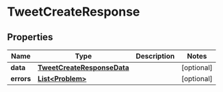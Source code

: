 

# TweetCreateResponse


## Properties

| Name | Type | Description | Notes |
|------------ | ------------- | ------------- | -------------|
|**data** | [**TweetCreateResponseData**](TweetCreateResponseData.md) |  |  [optional] |
|**errors** | [**List&lt;Problem&gt;**](Problem.md) |  |  [optional] |



